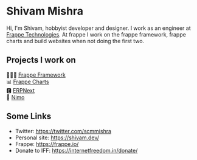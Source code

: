 # Shivam Mishra
Hi, I'm Shivam, hobbyist developer and designer. I work as an engineer at [Frappe Technologies](https://frappe.io). At frappe I work on the frappe framework, frappe charts and build websites when not doing the first two.

## Projects I work on
👩🏽‍🚀 [Frappe Framework](https://github.com/frappe/frappe)<br>
📊 [Frappe Charts](https://github.com/frappe/charts)<br>
🅴 [ERPNext](https://github.com/frappe/erpnext)<br>
🚀 [Nimo](https://github.com/scmmishra/nimo)<br>

## Some Links
- Twitter: https://twitter.com/scmmishra
- Personal site: https://shivam.dev/
- Frappe: https://frappe.io/
- Donate to IFF: https://internetfreedom.in/donate/
